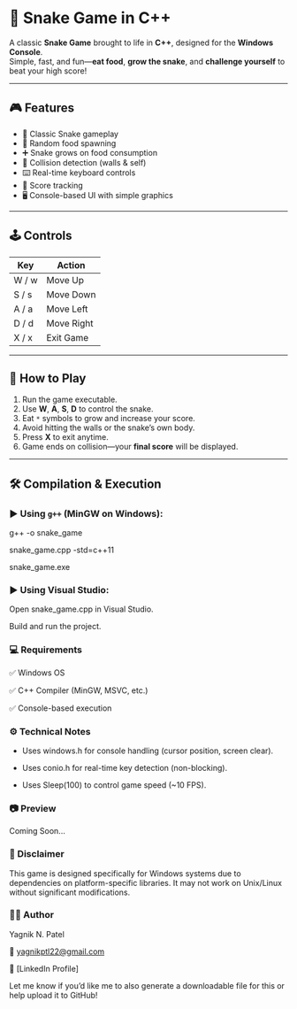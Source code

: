 # 🐍 Snake Game in C++

A classic **Snake Game** brought to life in **C++**, designed for the **Windows Console**.  
Simple, fast, and fun—**eat food**, **grow the snake**, and **challenge yourself** to beat your high score!

---

## 🎮 Features

- 🐍 Classic Snake gameplay  
- 🎯 Random food spawning  
- ➕ Snake grows on food consumption  
- 🧱 Collision detection (walls & self)  
- ⌨️ Real-time keyboard controls  
- 🧮 Score tracking  
- 🖥️ Console-based UI with simple graphics  

---

## 🕹️ Controls

| Key   | Action      |
|-------|-------------|
| W / w | Move Up     |
| S / s | Move Down   |
| A / a | Move Left   |
| D / d | Move Right  |
| X / x | Exit Game   |

---

## 🚀 How to Play

1. Run the game executable.
2. Use **W**, **A**, **S**, **D** to control the snake.
3. Eat `*` symbols to grow and increase your score.
4. Avoid hitting the walls or the snake’s own body.
5. Press **X** to exit anytime.
6. Game ends on collision—your **final score** will be displayed.

---

## 🛠️ Compilation & Execution

### ▶️ Using `g++` (MinGW on Windows):

g++ -o snake_game

snake_game.cpp -std=c++11

snake_game.exe

### ▶️ Using Visual Studio:

Open snake_game.cpp in Visual Studio.

Build and run the project.

### 💻 Requirements

✅ Windows OS

✅ C++ Compiler (MinGW, MSVC, etc.)

✅ Console-based execution

### ⚙️ Technical Notes

- Uses windows.h for console handling (cursor position, screen clear).

- Uses conio.h for real-time key detection (non-blocking).

- Uses Sleep(100) to control game speed (~10 FPS).

### 📷 Preview

Coming Soon...

### 📌 Disclaimer

This game is designed specifically for Windows systems due to dependencies on platform-specific libraries.
It may not work on Unix/Linux without significant modifications.

### 👨‍💻 Author

Yagnik N. Patel

📧 yagnikptl22@gmail.com

🔗 [LinkedIn Profile]

Let me know if you’d like me to also generate a downloadable file for this or help upload it to GitHub!
